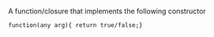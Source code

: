 A function/closure that implements the following constructor 

`function(any arg){ return true/false;}`